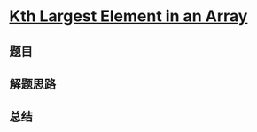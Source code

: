 # [Kth Largest Element in an Array](https://leetcode.com/problems/kth-largest-element-in-an-array/)
## 题目


## 解题思路


## 总结


